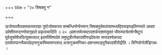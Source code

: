 +++
title = "२० सिषक्तु न"

+++

ऊर्जव्यस्यैतन्नामकस्यराज्ञः पुष्टेःपोषकस्य सम्बन्धिनोनोस्मान् सिषक्तुसेवतांसामर्थ्याद्देवसङ्घइतिगम्यते अथवा उर्वशीमरुद्गणोवागृह्यते प्रकृतत्वादिति ॥ २० ॥प्रशन्तमेत्यष्टादशर्चन्दशमंसूक्तं भौमस्यात्रेरार्षन्त्रैष्टुभं पूर्वसूक्तेवैतदित्युक्तत्वात् इदमपिवैश्वदेवं तमुष्टुहीत्येकादशीरुद्रदेवत्या सप्तदश्येकपदा एतयोरुपान्त्यैकपदेद्त्यनुक्रमिष्यमाणत्वात् अत्रानुक्रमणिका-प्रशन्तमाड्भूनैकादशीरौद्रीति । विनियोगोलैङ्गिकः ।